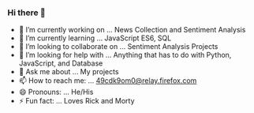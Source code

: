 ### Hi there 👋

- 🔭 I’m currently working on ... News Collection and Sentiment Analysis
- 🌱 I’m currently learning ... JavaScript ES6, SQL
- 👯 I’m looking to collaborate on ... Sentiment Analysis Projects
- 🤔 I’m looking for help with ... Anything that has to do with Python, JavaScript, and Database
- 💬 Ask me about ... My projects
- 📫 How to reach me: ... 49cdk9om0@relay.firefox.com
- 😄 Pronouns: ... He/His
- ⚡ Fun fact: ... Loves Rick and Morty
